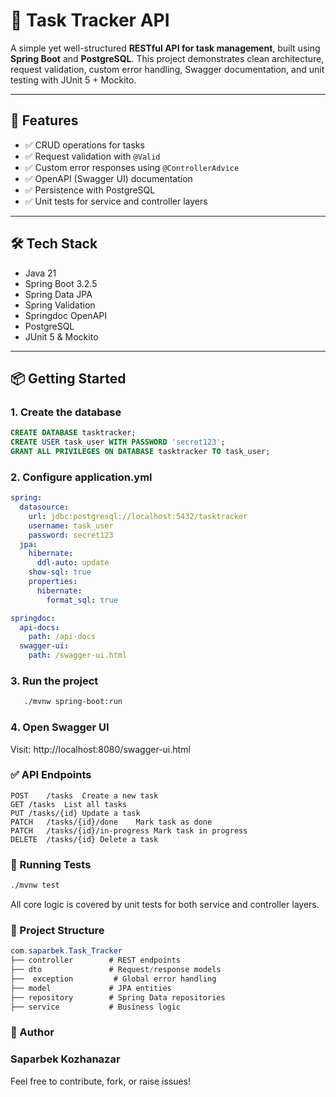 # 📝 Task Tracker API

A simple yet well-structured **RESTful API for task management**, built using **Spring Boot** and **PostgreSQL**. This project demonstrates clean architecture, request validation, custom error handling, Swagger documentation, and unit testing with JUnit 5 + Mockito.

---

## 🚀 Features

- ✅ CRUD operations for tasks
- ✅ Request validation with `@Valid`
- ✅ Custom error responses using `@ControllerAdvice`
- ✅ OpenAPI (Swagger UI) documentation
- ✅ Persistence with PostgreSQL
- ✅ Unit tests for service and controller layers

---

## 🛠 Tech Stack

- Java 21
- Spring Boot 3.2.5
- Spring Data JPA
- Spring Validation
- Springdoc OpenAPI
- PostgreSQL
- JUnit 5 & Mockito

---

## 📦 Getting Started

### 1. Create the database

```sql
CREATE DATABASE tasktracker;
CREATE USER task_user WITH PASSWORD 'secret123';
GRANT ALL PRIVILEGES ON DATABASE tasktracker TO task_user;
```
### 2. Configure application.yml

```yml
spring:
  datasource:
    url: jdbc:postgresql://localhost:5432/tasktracker
    username: task_user
    password: secret123
  jpa:
    hibernate:
      ddl-auto: update
    show-sql: true
    properties:
      hibernate:
        format_sql: true

springdoc:
  api-docs:
    path: /api-docs
  swagger-ui:
    path: /swagger-ui.html
```

### 3. Run the project
```bash
   ./mvnw spring-boot:run
   ```
### 4. Open Swagger UI
   Visit: http://localhost:8080/swagger-ui.html

### ✅ API Endpoints
```Method	Endpoint	Description
POST	/tasks	Create a new task
GET	/tasks	List all tasks
PUT	/tasks/{id}	Update a task
PATCH	/tasks/{id}/done	Mark task as done
PATCH	/tasks/{id}/in-progress	Mark task in progress
DELETE	/tasks/{id}	Delete a task
```
### 🧪 Running Tests
```bash
./mvnw test
```
All core logic is covered by unit tests for both service and controller layers.

### 📁 Project Structure
```csharp
com.saparbek.Task_Tracker
├── controller        # REST endpoints
├── dto               # Request/response models
├──  exception         # Global error handling
├── model             # JPA entities
├── repository        # Spring Data repositories
├── service           # Business logic
```
### 📌 Author
### Saparbek Kozhanazar
Feel free to contribute, fork, or raise issues!